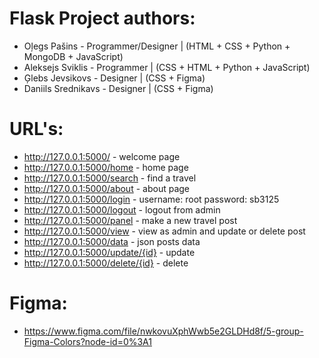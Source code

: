 # Flask Project authors:

  - Oļegs Pašins - Programmer/Designer | (HTML + CSS + Python + MongoDB + JavaScript)
  - Aleksejs Sviklis - Programmer | (CSS + HTML + Python + JavaScript)
  - Ģlebs Jevsikovs - Designer | (CSS + Figma)
  - Daniils Srednikavs - Designer | (CSS + Figma)

# URL's:

  - http://127.0.0.1:5000/ - welcome page
  - http://127.0.0.1:5000/home - home page
  - http://127.0.0.1:5000/search - find a travel
  - http://127.0.0.1:5000/about - about page
  - http://127.0.0.1:5000/login - username: root password: sb3125
  - http://127.0.0.1:5000/logout - logout from admin
  - http://127.0.0.1:5000/panel - make a new travel post
  - http://127.0.0.1:5000/view - view as admin and update or delete post
  - http://127.0.0.1:5000/data - json posts data
  - http://127.0.0.1:5000/update/{id} - update
  - http://127.0.0.1:5000/delete/{id} - delete

# Figma:

 - https://www.figma.com/file/nwkovuXphWwb5e2GLDHd8f/5-group-Figma-Colors?node-id=0%3A1